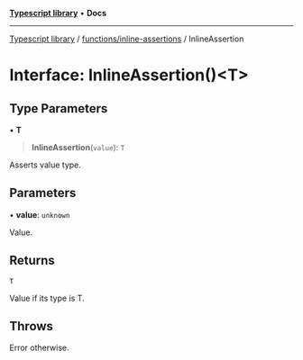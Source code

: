 [**Typescript library**](../../../index.md) • **Docs**

***

[Typescript library](../../../modules.md) / [functions/inline-assertions](../index.md) / InlineAssertion

# Interface: InlineAssertion()\<T\>

## Type Parameters

• **T**

> **InlineAssertion**(`value`): `T`

Asserts value type.

## Parameters

• **value**: `unknown`

Value.

## Returns

`T`

Value if its type is T.

## Throws

Error otherwise.
